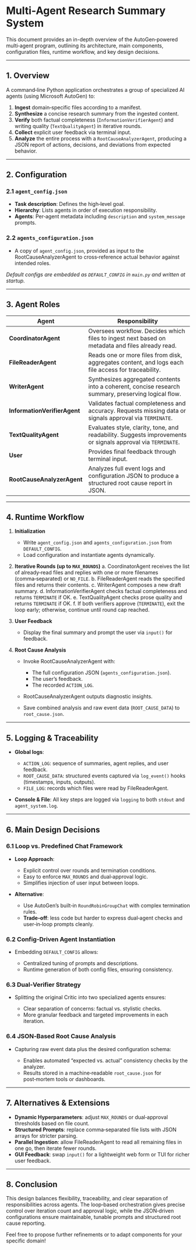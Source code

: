 # Multi-Agent Research Summary System

This document provides an in-depth overview of the AutoGen‑powered multi‑agent program, outlining its architecture, main components, configuration files, runtime workflow, and key design decisions.

---

## 1. Overview

A command‑line Python application orchestrates a group of specialized AI agents (using Microsoft AutoGen) to:

1. **Ingest** domain‑specific files according to a manifest.
2. **Synthesize** a concise research summary from the ingested content.
3. **Verify** both factual completeness (`InformationVerifierAgent`) and writing quality (`TextQualityAgent`) in iterative rounds.
4. **Collect** explicit user feedback via terminal input.
5. **Analyze** the entire process with a `RootCauseAnalyzerAgent`, producing a JSON report of actions, decisions, and deviations from expected behavior.

---

## 2. Configuration

### 2.1 `agent_config.json`

* **Task description**: Defines the high‑level goal.
* **Hierarchy**: Lists agents in order of execution responsibility.
* **Agents**: Per‑agent metadata including `description` and `system_message` prompts.

### 2.2 `agents_configuration.json`

* A copy of `agent_config.json`, provided as input to the RootCauseAnalyzerAgent to cross‑reference actual behavior against intended roles.

*Default configs are embedded as `DEFAULT_CONFIG` in `main.py` and written at startup.*

---

## 3. Agent Roles

| Agent                        | Responsibility                                                                                              |
| ---------------------------- | ----------------------------------------------------------------------------------------------------------- |
| **CoordinatorAgent**         | Oversees workflow. Decides which files to ingest next based on metadata and files already read.             |
| **FileReaderAgent**          | Reads one or more files from disk, aggregates content, and logs each file access for traceability.          |
| **WriterAgent**              | Synthesizes aggregated contents into a coherent, concise research summary, preserving logical flow.         |
| **InformationVerifierAgent** | Validates factual completeness and accuracy. Requests missing data or signals approval via `TERMINATE`.     |
| **TextQualityAgent**         | Evaluates style, clarity, tone, and readability. Suggests improvements or signals approval via `TERMINATE`. |
| **User**                     | Provides final feedback through terminal input.                                                             |
| **RootCauseAnalyzerAgent**   | Analyzes full event logs and configuration JSON to produce a structured root cause report in JSON.          |

---

## 4. Runtime Workflow

1. **Initialization**

   * Write `agent_config.json` and `agents_configuration.json` from `DEFAULT_CONFIG`.
   * Load configuration and instantiate agents dynamically.

2. **Iterative Rounds (up to `MAX_ROUNDS`)**
   a. CoordinatorAgent receives the list of already‑read files and replies with one or more filenames (comma‑separated) or `NO_FILE`.
   b. FileReaderAgent reads the specified files and returns their contents.
   c. WriterAgent composes a new draft summary.
   d. InformationVerifierAgent checks factual completeness and returns `TERMINATE` if OK.
   e. TextQualityAgent checks prose quality and returns `TERMINATE` if OK.
   f. If both verifiers approve (`TERMINATE`), exit the loop early; otherwise, continue until round cap reached.

3. **User Feedback**

   * Display the final summary and prompt the user via `input()` for feedback.

4. **Root Cause Analysis**

   * Invoke RootCauseAnalyzerAgent with:

     * The full configuration JSON (`agents_configuration.json`).
     * The user’s feedback.
     * The recorded `ACTION_LOG`.
   * RootCauseAnalyzerAgent outputs diagnostic insights.
   * Save combined analysis and raw event data (`ROOT_CAUSE_DATA`) to `root_cause.json`.

---

## 5. Logging & Traceability

* **Global logs**:

  * `ACTION_LOG`: sequence of summaries, agent replies, and user feedback.
  * `ROOT_CAUSE_DATA`: structured events captured via `log_event()` hooks (timestamps, inputs, outputs).
  * `FILE_LOG`: records which files were read by FileReaderAgent.

* **Console & File**: All key steps are logged via `logging` to both `stdout` and `agent_system.log`.

---

## 6. Main Design Decisions

### 6.1 Loop vs. Predefined Chat Framework

* **Loop Approach**:

  * Explicit control over rounds and termination conditions.
  * Easy to enforce `MAX_ROUNDS` and dual‑approval logic.
  * Simplifies injection of user input between loops.

* **Alternative**:

  * Use AutoGen’s built‑in `RoundRobinGroupChat` with complex termination rules.
  * **Trade‑off**: less code but harder to express dual‑agent checks and user‑in‑loop prompts cleanly.

### 6.2 Config‑Driven Agent Instantiation

* Embedding `DEFAULT_CONFIG` allows:

  * Centralized tuning of prompts and descriptions.
  * Runtime generation of both config files, ensuring consistency.

### 6.3 Dual‑Verifier Strategy

* Splitting the original Critic into two specialized agents ensures:

  * Clear separation of concerns: factual vs. stylistic checks.
  * More granular feedback and targeted improvements in each iteration.

### 6.4 JSON‑Based Root Cause Analysis

* Capturing raw event data plus the desired configuration schema:

  * Enables automated “expected vs. actual” consistency checks by the analyzer.
  * Results stored in a machine‑readable `root_cause.json` for post‑mortem tools or dashboards.

---

## 7. Alternatives & Extensions

* **Dynamic Hyperparameters**: adjust `MAX_ROUNDS` or dual‑approval thresholds based on file count.
* **Structured Prompts**: replace comma‑separated file lists with JSON arrays for stricter parsing.
* **Parallel Ingestion**: allow FileReaderAgent to read all remaining files in one go, then iterate fewer rounds.
* **GUI Feedback**: swap `input()` for a lightweight web form or TUI for richer user feedback.

---

## 8. Conclusion

This design balances flexibility, traceability, and clear separation of responsibilities across agents.  The loop‑based orchestration gives precise control over iteration count and approval logic, while the JSON‑driven configurations ensure maintainable, tunable prompts and structured root cause reporting.

Feel free to propose further refinements or to adapt components for your specific domain!
